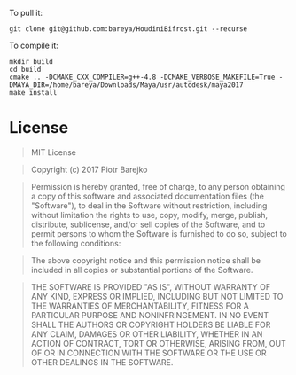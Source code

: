 
To pull it:

`git clone git@github.com:bareya/HoudiniBifrost.git --recurse`

To compile it:

```shell
mkdir build
cd build
cmake .. -DCMAKE_CXX_COMPILER=g++-4.8 -DCMAKE_VERBOSE_MAKEFILE=True -DMAYA_DIR=/home/bareya/Downloads/Maya/usr/autodesk/maya2017
make install
```

# License
> MIT License

> Copyright (c) 2017 Piotr Barejko

> Permission is hereby granted, free of charge, to any person obtaining a copy
> of this software and associated documentation files (the "Software"), to deal
> in the Software without restriction, including without limitation the rights
> to use, copy, modify, merge, publish, distribute, sublicense, and/or sell
> copies of the Software, and to permit persons to whom the Software is
> furnished to do so, subject to the following conditions:

> The above copyright notice and this permission notice shall be included in all
> copies or substantial portions of the Software.

> THE SOFTWARE IS PROVIDED "AS IS", WITHOUT WARRANTY OF ANY KIND, EXPRESS OR
> IMPLIED, INCLUDING BUT NOT LIMITED TO THE WARRANTIES OF MERCHANTABILITY,
> FITNESS FOR A PARTICULAR PURPOSE AND NONINFRINGEMENT. IN NO EVENT SHALL THE
> AUTHORS OR COPYRIGHT HOLDERS BE LIABLE FOR ANY CLAIM, DAMAGES OR OTHER
> LIABILITY, WHETHER IN AN ACTION OF CONTRACT, TORT OR OTHERWISE, ARISING FROM,
> OUT OF OR IN CONNECTION WITH THE SOFTWARE OR THE USE OR OTHER DEALINGS IN THE
> SOFTWARE.

